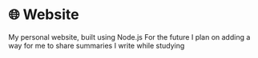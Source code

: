 # 🌐 Website

My personal website, built using Node.js
For the future I plan on adding a way for me to share summaries I write while studying
